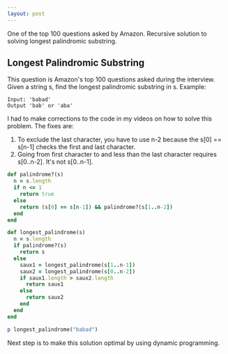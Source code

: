 ```yaml
---
layout: post
---
```


One of the top 100 questions asked by Amazon. Recursive solution to solving longest palindromic substring.

## Longest Palindromic Substring

This question is Amazon's top 100 questions asked during the interview. Given a string s, find the longest palindromic substring in s. Example:

```
Input: 'babad'
Output 'bab' or 'aba'
```

I had to make corrections to the code in my videos on how to solve this problem. The fixes are:

1. To exclude the last character, you have to use n-2 because the s[0] == s[n-1] checks the first and last character.
2. Going from first character to and less than the last character requires s[0..n-2]. It's not s[0..n-1].

```ruby
def palindrome?(s)
  n = s.length
  if n <= 1
    return true
  else 
    return (s[0] == s[n-1]) && palindrome?(s[1..n-2])
  end
end

def longest_palindrome(s)
  n = s.length
  if palindrome?(s)
    return s
  else
    saux1 = longest_palindrome(s[1..n-1])
    saux2 = longest_palindrome(s[0..n-2])
    if saux1.length > saux2.length
      return saux1
    else
      return saux2
    end
  end
end

p longest_palindrome("babad")
```

Next step is to make this solution optimal by using dynamic programming.

